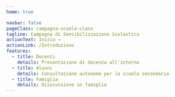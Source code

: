 ```yaml
---
home: true

navbar: false
pageClass: campagna-scuola-class
tagline: Campagna di Sensibilizzazione Scolastica
actionText: Inizia →
actionLink: /Introduzione
features:
  - title: Docenti
    details: Presentazione di docenza all'interno
  - title: Alunni
    details: Consultazione autonoma per la scuola secondaria
  - title: Famiglia
    details: Disscussione in famiglia
---
```


<ShareMe/>
